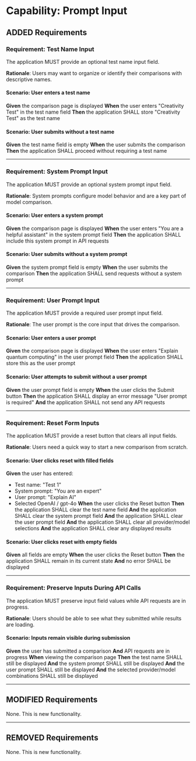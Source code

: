 # Capability: Prompt Input

## ADDED Requirements

### Requirement: Test Name Input

The application MUST provide an optional test name input field.

**Rationale**: Users may want to organize or identify their comparisons with descriptive names.

#### Scenario: User enters a test name

**Given** the comparison page is displayed
**When** the user enters "Creativity Test" in the test name field
**Then** the application SHALL store "Creativity Test" as the test name

#### Scenario: User submits without a test name

**Given** the test name field is empty
**When** the user submits the comparison
**Then** the application SHALL proceed without requiring a test name

---

### Requirement: System Prompt Input

The application MUST provide an optional system prompt input field.

**Rationale**: System prompts configure model behavior and are a key part of model comparison.

#### Scenario: User enters a system prompt

**Given** the comparison page is displayed
**When** the user enters "You are a helpful assistant" in the system prompt field
**Then** the application SHALL include this system prompt in API requests

#### Scenario: User submits without a system prompt

**Given** the system prompt field is empty
**When** the user submits the comparison
**Then** the application SHALL send requests without a system prompt

---

### Requirement: User Prompt Input

The application MUST provide a required user prompt input field.

**Rationale**: The user prompt is the core input that drives the comparison.

#### Scenario: User enters a user prompt

**Given** the comparison page is displayed
**When** the user enters "Explain quantum computing" in the user prompt field
**Then** the application SHALL store this as the user prompt

#### Scenario: User attempts to submit without a user prompt

**Given** the user prompt field is empty
**When** the user clicks the Submit button
**Then** the application SHALL display an error message "User prompt is required"
**And** the application SHALL not send any API requests

---

### Requirement: Reset Form Inputs

The application MUST provide a reset button that clears all input fields.

**Rationale**: Users need a quick way to start a new comparison from scratch.

#### Scenario: User clicks reset with filled fields

**Given** the user has entered:
  - Test name: "Test 1"
  - System prompt: "You are an expert"
  - User prompt: "Explain AI"
  - Selected OpenAI / gpt-4o
**When** the user clicks the Reset button
**Then** the application SHALL clear the test name field
**And** the application SHALL clear the system prompt field
**And** the application SHALL clear the user prompt field
**And** the application SHALL clear all provider/model selections
**And** the application SHALL clear any displayed results

#### Scenario: User clicks reset with empty fields

**Given** all fields are empty
**When** the user clicks the Reset button
**Then** the application SHALL remain in its current state
**And** no error SHALL be displayed

---

### Requirement: Preserve Inputs During API Calls

The application MUST preserve input field values while API requests are in progress.

**Rationale**: Users should be able to see what they submitted while results are loading.

#### Scenario: Inputs remain visible during submission

**Given** the user has submitted a comparison
**And** API requests are in progress
**When** viewing the comparison page
**Then** the test name SHALL still be displayed
**And** the system prompt SHALL still be displayed
**And** the user prompt SHALL still be displayed
**And** the selected provider/model combinations SHALL still be displayed

---

## MODIFIED Requirements

None. This is new functionality.

---

## REMOVED Requirements

None. This is new functionality.
